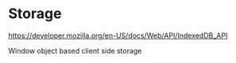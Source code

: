 # Storage

https://developer.mozilla.org/en-US/docs/Web/API/IndexedDB_API

Window object based client side storage


